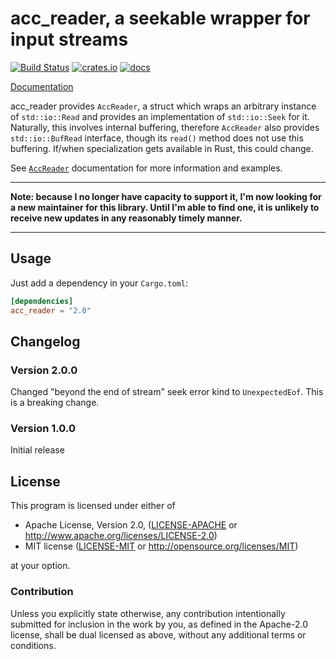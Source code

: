 acc_reader, a seekable wrapper for input streams
================================================

[![Build Status][actions]](https://github.com/netvl/acc_reader/actions?query=workflow%3ACI)
[![crates.io][crates]](https://crates.io/crates/acc_reader)
[![docs][docs]](https://docs.rs/acc_reader)

  [actions]: https://img.shields.io/github/workflow/status/netvl/acc_reader/CI/master?style=flat-square
  [crates]: https://img.shields.io/crates/v/acc_reader.svg?style=flat-square
  [docs]: https://img.shields.io/badge/docs-latest%20release-6495ed.svg?style=flat-square

[Documentation](http://docs.rs/acc_reader)

acc_reader provides `AccReader`, a struct which wraps an arbitrary instance of `std::io::Read`
and provides an implementation of `std::io::Seek` for it. Naturally, this involves internal
buffering, therefore `AccReader` also provides `std::io::BufRead` interface, though its `read()`
method does not use this buffering. If/when specialization gets available in Rust, this could
change.

See [`AccReader`](http://docs.rs/acc_reader/latest/acc_reader/struct.AccReader.html) documentation
for more information and examples.

---

**Note: because I no longer have capacity to support it, I'm now looking for a new maintainer for this library. Until I'm able to find one, it is unlikely to receive new updates in any reasonably timely manner.**

---

## Usage

Just add a dependency in your `Cargo.toml`:

```toml
[dependencies]
acc_reader = "2.0"
```

## Changelog

### Version 2.0.0

Changed "beyond the end of stream" seek error kind to `UnexpectedEof`. This is a breaking
change.

### Version 1.0.0

Initial release

## License

This program is licensed under either of

 * Apache License, Version 2.0, ([LICENSE-APACHE](LICENSE-APACHE) or http://www.apache.org/licenses/LICENSE-2.0)
 * MIT license ([LICENSE-MIT](LICENSE-MIT) or http://opensource.org/licenses/MIT)

at your option.

### Contribution

Unless you explicitly state otherwise, any contribution intentionally submitted
for inclusion in the work by you, as defined in the Apache-2.0 license, shall be dual licensed 
as above, without any additional terms or conditions.
